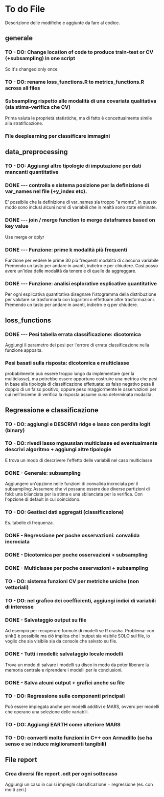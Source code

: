 # To do File

Descrizione delle modifiche e aggiunte da fare al codice.

## generale

### TO - DO: Change location of code to produce train-test or CV (+subsampling) in one script
So it's changed only once

### TO - DO: rename loss_functions.R to metrics_functions.R across all files

### Subsampling rispetto alle modalità di una covariata qualitativa (sia stima-verifica che CV)
Prima valuta le proprietà statistiche, ma di fatto è concettualmente simile alla stratificazione.

### File deeplearning per classificare immagini

## data_preprocessing

### TO - DO: Aggiungi altre tipologie di imputazione per dati mancanti quantitative

### DONE --- controlla e sistema posizione per la definizione di var_names nel file (+y_index etc).
E' possibile che la definizione di var_names sia troppo "a monte", in questo modo sono inclusi alcuni nomi di variabili che in realtà sono state eliminate.

### DONE --- join / merge function to merge dataframes based on key value
Use merge or dplyr

### DONE --- Funzione: prime k modalità più frequenti
Funzione per vedere le prime 30 più frequenti modalità di ciascuna variabile 
Premendo un tasto per andare in avanti, indietro e per chiudere.
Così posso avere un'idea delle modalità da tenere e di quelle da aggreggare.


### DONE --- Funzione: analisi esplorative esplicative quantitative
Per ogni esplicativa quantitativa disegnare l'istogramma della distribuzione per valutare se trasformarla con logaritmi o 
effettuare altre trasformazioni.
Premendo un tasto per andare in avanti, indietro e q per chiudere.


## loss_functions

### DONE --- Pesi tabella errata classificazione: dicotomica
Aggiungi il parametro dei pesi per l'errore di errata classificazione nella funzione apposita.

### Pesi basati sulla risposta: dicotomica e multiclasse
probabilmente può essere troppo lungo da implementare (per la multiclasse), ma potrebbe essere opportuno costruire una metrica che pesi in base alla tipologia di classificazione effettuata: es falso negativo pesa il doppio di un falso positivo, oppure peso maggiormente le osservazioni per cui nell'insieme di verifica la risposta assume cuna determinata modalità.


## Regressione e classificazione

### TO - DO: aggiungi e DESCRIVI ridge e lasso con perdita logit (binary)

### TO - DO: rivedi lasso mgaussian multiclasse ed eventualmente descrivi algoritmo + aggiungi altre tipologie
E trova un modo di descrivere l'effetto delle variabili nel caso multiclasse

### DONE - Generale: subsampling
Aggiungere un'opzione nelle funzioni di convalida incrociata per il subsampling:
Assumere che vi possano essere due diverse partizioni di fold: una bilanciata per la stima 
e una sbilanciata per la verifica.
Con l'opzione di default in cui coincidono.

### TO - DO: Gestisci dati aggregati (classificazione)
Es. tabelle di frequenza.

### DONE - Regressione per poche osservazioni: convalida incrociata

### DONE - Dicotomica per poche osservazioni + subsampling

### DONE - Multiclasse per poche osservazioni + subsampling

### TO - DO: sistema funzioni CV per metriche uniche (non vettoriali)

### TO - DO: nel grafico dei coefficienti, aggiungi indici di variabili di interesse

### DONE - Salvataggio output su file
Ad esempio per recuperare formule di modelli se R crasha.
Problema: con sink() è possibile ma ciò implica che l'output sia visibile SOLO sul file,
io voglio che sia visibile sia da console che salvato su file.

### DONE - Tutti i modelli: salvataggio locale modelli
Trova un modo di salvare i modelli su disco in modo da poter liberare la memoria centrale 
e riprendere i modelli per le conclusioni.

### DONE - Salva alcuni output + grafici anche su file


### TO - DO: Regressione sulle componenti principali
Può essere impiegata anche per modelli additivi e MARS, ovvero per modelli che operano una selezione delle variabili.

### TO - DO: Aggiungi EARTH come ulteriore MARS 

### TO - DO: converti molte funzioni in C++ con Armadillo (se ha senso e se induce miglioramenti tangibili)

## File report

### Crea diversi file report .odt per ogni sottocaso
Aggiungi un caso in cui si impieghi classificazione + regressione (es. con molti zeri.)

